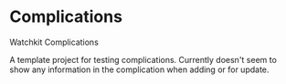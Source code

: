 # Complications
Watchkit Complications

A template project for testing complications. Currently doesn't seem to show any information in the complication when adding or for update.
